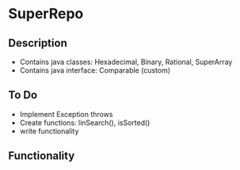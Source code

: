 # SuperRepo

## Description
 - Contains java classes: Hexadecimal, Binary, Rational, SuperArray
 - Contains java interface: Comparable (custom) 

## To Do 
 - Implement Exception throws
 - Create functions: linSearch(), isSorted()
 - write functionality

## Functionality

